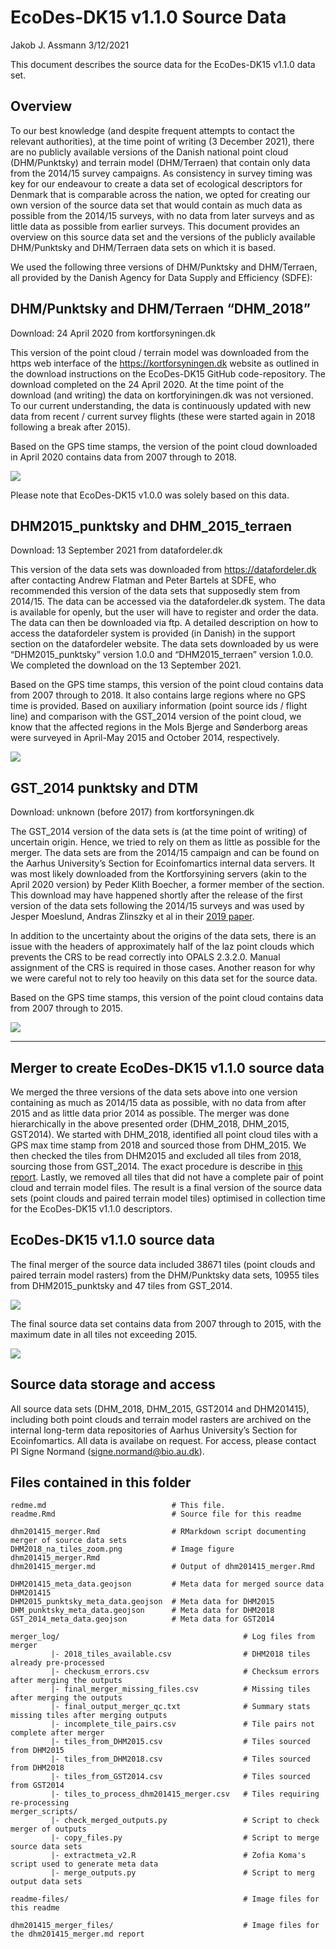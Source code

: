 ﻿EcoDes-DK15 v1.1.0 Source Data
================
Jakob J. Assmann
3/12/2021

This document describes the source data for the EcoDes-DK15 v1.1.0 data
set.

## Overview

To our best knowledge (and despite frequent attempts to contact the
relevant authorities), at the time point of writing (3 December 2021),
there are no publicly available versions of the Danish national point
cloud (DHM/Punktsky) and terrain model (DHM/Terraen) that contain only
data from the 2014/15 survey campaigns. As consistency in survey timing
was key for our endeavour to create a data set of ecological descriptors
for Denmark that is comparable across the nation, we opted for creating
our own version of the source data set that would contain as much data
as possible from the 2014/15 surveys, with no data from later surveys
and as little data as possible from earlier surveys. This document
provides an overview on this source data set and the versions of the
publicly available DHM/Punktsky and DHM/Terraen data sets on which it is
based.

We used the following three versions of DHM/Punktsky and DHM/Terraen,
all provided by the Danish Agency for Data Supply and Efficiency (SDFE):

## DHM/Punktsky and DHM/Terraen “DHM_2018”

Download: 24 April 2020 from kortforsyningen.dk

This version of the point cloud / terrain model was downloaded from the
https web interface of the <https://kortforsyningen.dk> website as
outlined in the download instructions on the EcoDes-DK15 GitHub
code-repository. The download completed on the 24 April 2020. At the
time point of the download (and writing) the data on kortforyiningen.dk
was not versioned. To our current understanding, the data is
continuously updated with new data from recent / current survey flights
(these were started again in 2018 following a break after 2015).

Based on the GPS time stamps, the version of the point cloud downloaded
in April 2020 contains data from 2007 through to 2018.

![](readme_files/figure-gfm/unnamed-chunk-3-1.png)<!-- -->

Please note that EcoDes-DK15 v1.0.0 was solely based on this data.

## DHM2015_punktsky and DHM_2015_terraen

Download: 13 September 2021 from datafordeler.dk

This version of the data sets was downloaded from
<https://datafordeler.dk> after contacting Andrew Flatman and Peter
Bartels at SDFE, who recommended this version of the data sets that
supposedly stem from 2014/15. The data can be accessed via the
datafordeler.dk system. The data is available for openly, but the user
will have to register and order the data. The data can then be
downloaded via ftp. A detailed description on how to access the
datafordeler system is provided (in Danish) in the support section on
the datafordeler website. The data sets downloaded by us were
“DHM2015_punktsky” version 1.0.0 and “DHM2015_terraen” version 1.0.0. We
completed the download on the 13 September 2021.

Based on the GPS time stamps, this version of the point cloud contains
data from 2007 through to 2018. It also contains large regions where no
GPS time is provided. Based on auxiliary information (point source ids /
flight line) and comparison with the GST_2014 version of the point
cloud, we know that the affected regions in the Mols Bjerge and
Sønderborg areas were surveyed in April-May 2015 and October 2014,
respectively.

![](readme_files/figure-gfm/unnamed-chunk-4-1.png)<!-- -->

## GST_2014 punktsky and DTM

Download: unknown (before 2017) from kortforsyningen.dk

The GST_2014 version of the data sets is (at the time point of writing)
of uncertain origin. Hence, we tried to rely on them as little as
possible for the merger. The data sets are from the 2014/15 campaign and
can be found on the Aarhus University’s Section for Ecoinfomartics
internal data servers. It was most likely downloaded from the
Kortforsyining servers (akin to the April 2020 version) by Peder Klith
Boecher, a former member of the section. This download may have happened
shortly after the release of the first version of the data sets
following the 2014/15 surveys and was used by Jesper Moeslund, Andras
Zlinszky et al in their [2019
paper](https://esajournals.onlinelibrary.wiley.com/doi/abs/10.1002/eap.1907).

In addition to the uncertainty about the origins of the data sets, there
is an issue with the headers of approximately half of the laz point
clouds which prevents the CRS to be read correctly into OPALS 2.3.2.0.
Manual assignment of the CRS is required in those cases. Another reason
for why we were careful not to rely too heavily on this data set for the
source data.

Based on the GPS time stamps, this version of the point cloud contains
data from 2007 through to 2015.

![](readme_files/figure-gfm/unnamed-chunk-5-1.png)<!-- -->

------------------------------------------------------------------------

## Merger to create EcoDes-DK15 v1.1.0 source data

We merged the three versions of the data sets above into one version
containing as much as 2014/15 data as possible, with no data from after
2015 and as little data prior 2014 as possible. The merger was done
hierarchically in the above presented order (DHM_2018, DHM_2015,
GST2014). We started with DHM_2018, identified all point cloud tiles
with a GPS max time stamp from 2018 and sourced those from DHM_2015. We
then checked the tiles from DHM2015 and excluded all tiles from 2018,
sourcing those from GST_2014. The exact procedure is describe in [this
report](/documentation/source_data/dhm201415_merger.md). Lastly, we
removed all tiles that did not have a complete pair of point cloud and
terrain model files. The result is a final version of the source data
sets (point clouds and paired terrain model tiles) optimised in
collection time for the EcoDes-DK15 v1.1.0 descriptors.

## EcoDes-DK15 v1.1.0 source data

The final merger of the source data included 38671 tiles (point clouds
and paired terrain model rasters) from the DHM/Punktsky data sets, 10955
tiles from DHM2015_punktsky and 47 tiles from GST_2014.

![](readme_files/figure-gfm/unnamed-chunk-6-1.png)<!-- -->

The final source data set contains data from 2007 through to 2015, with
the maximum date in all tiles not exceeding 2015.

![](readme_files/figure-gfm/unnamed-chunk-7-1.png)<!-- -->

## Source data storage and access

All source data sets (DHM_2018, DHM_2015, GST2014 and DHM201415),
including both point clouds and terrain model rasters are archived on
the internal long-term data repositories of Aarhus University’s Section
for Ecoinfomartics. All data is availabe on request. For access, please
contact PI Signe Normand (<signe.normand@bio.au.dk>).

## Files contained in this folder

    redme.md                            # This file.
    readme.Rmd                          # Source file for this readme

    dhm201415_merger.Rmd                # RMarkdown script documenting merger of source data sets
    DHM2018_na_tiles_zoom.png           # Image figure dhm201415_merger.Rmd   
    dhm201415_merger.md	                # Output of dhm201415_merger.Rmd

    DHM201415_meta_data.geojson         # Meta data for merged source data DHM201415
    DHM2015_punktsky_meta_data.geojson  # Meta data for DHM2015
    DHM_punktsky_meta_data.geojson      # Meta data for DHM2018
    GST_2014_meta_data.geojson          # Meta data for GST2014 

    merger_log/                                         # Log files from merger
             |- 2018_tiles_available.csv                # DHM2018 tiles already pre-processed
             |- checkusm_errors.csv                     # Checksum errors after merging the outputs 
             |- final_merger_missing_files.csv          # Missing tiles after merging the outputs
             |- final_output_merger_qc.txt              # Summary stats missing tiles after merging outputs  
             |- incomplete_tile_pairs.csv               # Tile pairs not complete after merger
             |- tiles_from_DHM2015.csv                  # Tiles sourced from DHM2015
             |- tiles_from_DHM2018.csv                  # Tiles sourced from DHM2018
             |- tiles_from_GST2014.csv                  # Tiles sourced from GST2014
             |- tiles_to_process_dhm201415_merger.csv   # Tiles requiring re-processing
    merger_scripts/ 
             |- check_merged_outputs.py                 # Script to check merger of outputs
             |- copy_files.py                           # Script to merge source data sets
             |- extractmeta_v2.R                        # Zofia Koma's script used to generate meta data
             |- merge_outputs.py                        # Script to merg output data sets

    readme-files/                                       # Image files for this readme

    dhm201415_merger_files/                             # Image files for the dhm201415_merger.md report
